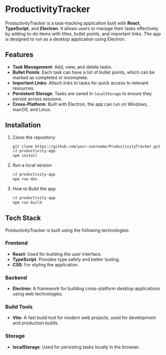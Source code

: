 # ProductivityTracker

ProductivityTracker is a task-tracking application built with **React**, **TypeScript**, and **Electron**. It allows users to manage their tasks effectively by adding to-do items with titles, bullet points, and important links. The app is designed to run as a desktop application using Electron.

## Features

- **Task Management**: Add, view, and delete tasks.
- **Bullet Points**: Each task can have a list of bullet points, which can be marked as completed or incomplete.
- **Important Links**: Attach links to tasks for quick access to relevant resources.
- **Persistent Storage**: Tasks are saved in `localStorage` to ensure they persist across sessions.
- **Cross-Platform**: Built with Electron, the app can run on Windows, macOS, and Linux.

## Installation

1. Clone the repository:
   ```bash
   git clone https://github.com/your-username/ProductivityTracker.git
   cd productivity-app
   npm install
   ```
2. Run a local version
   ```bash
   cd productivity-app
   npm run dev
   ```
3. How to Build the app
   ```bash
   cd productivity-app
   npm run build
   ```

## Tech Stack

ProductivityTracker is built using the following technologies:

### Frontend
- **React**: Used for building the user interface.
- **TypeScript**: Provides type safety and better tooling.
- **CSS**: For styling the application.

### Backend
- **Electron**: A framework for building cross-platform desktop applications using web technologies.

### Build Tools
- **Vite**: A fast build tool for modern web projects, used for development and production builds.

### Storage
- **localStorage**: Used for persisting tasks locally in the browser.


